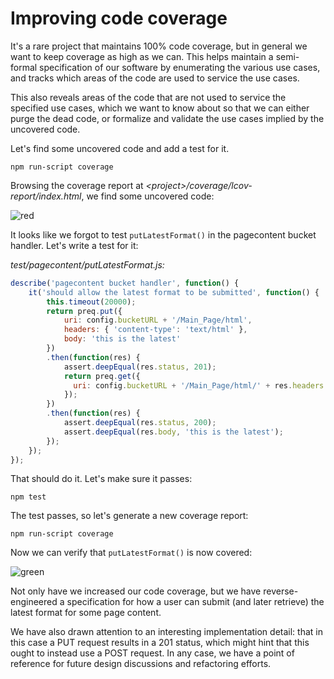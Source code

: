 # Improving code coverage

It's a rare project that maintains 100% code coverage, but in general we want to keep coverage as high as we can.  This helps maintain a semi-formal specification of our software by enumerating the various use cases, and tracks which areas of the code are used to service the use cases.

This also reveals areas of the code that are not used to service the specified use cases, which we want to know about so that we can either purge the dead code, or formalize and validate the use cases implied by the uncovered code.

Let's find some uncovered code and add a test for it.

```
npm run-script coverage
```

Browsing the coverage report at *&lt;project&gt;/coverage/lcov-report/index.html*, we find some uncovered code:

![red](https://raw.githubusercontent.com/wikimedia/restbase/0d54160dc5d4ee8aa07adb9f58262ac97d7c07a4/doc/coverage/red.png)

It looks like we forgot to test `putLatestFormat()` in the pagecontent bucket handler.  Let's write a test for it:


*test/pagecontent/putLatestFormat.js:*

```javascript
describe('pagecontent bucket handler', function() {
    it('should allow the latest format to be submitted', function() {
        this.timeout(20000);
        return preq.put({
            uri: config.bucketURL + '/Main_Page/html',
            headers: { 'content-type': 'text/html' },
            body: 'this is the latest'
        })
        .then(function(res) {
            assert.deepEqual(res.status, 201);
            return preq.get({
              uri: config.bucketURL + '/Main_Page/html/' + res.headers.etag,
            });
        })
        .then(function(res) {
            assert.deepEqual(res.status, 200);
            assert.deepEqual(res.body, 'this is the latest');
        });
    });
});
```

That should do it.  Let's make sure it passes:

```
npm test
```

The test passes, so let's generate a new coverage report:

```
npm run-script coverage
```

Now we can verify that `putLatestFormat()` is now covered:

![green](https://raw.githubusercontent.com/wikimedia/restbase/0d54160dc5d4ee8aa07adb9f58262ac97d7c07a4/doc/coverage/green.png)

Not only have we increased our code coverage, but we have reverse-engineered a specification for how a user can submit (and later retrieve) the latest format for some page content.

We have also drawn attention to an interesting implementation detail: that in this case a PUT request results in a 201 status, which might hint that this ought to instead use a POST request.  In any case, we have a point of reference for future design discussions and refactoring efforts.
